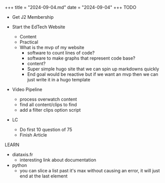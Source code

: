 +++
title = "2024-09-04.md"
date = "2024-09-04"
+++
TODO
- Get J2 Membership

- Start the EdTech Website
	- Content
	- Practical
	- What is the mvp of my website
		- software to count lines of code?
		- software to make graphs that represent code base?
		- content?
		- Super simple hugo site that we can spin up markdowns quickly
		- End goal would be reactive but if we want an mvp then we can just write it in a hugo template

- Video Pipeline
	- process overwatch content
	- find all content/clips to find
	- add a filter clips option script

- LC
	- Do first 10 question of 75 
	- Finish Article

LEARN
- diataxis.fr 
	- interesting link about documentation
- python
	- you can slice a list past it's max without causing an error, it will just end at the last element